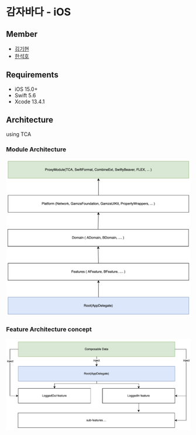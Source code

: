 # 감자바다 - iOS

## Member
- [김기현](https://github.com/dev-wimes)
- [한석호](https://github.com/dp21125)

## Requirements
- iOS 15.0+  
- Swift 5.6  
- Xcode 13.4.1  

## Architecture

using TCA

### Module Architecture

![image-20220702185410258](README.assets/image-20220702185410258.png)

### Feature Architecture concept

![image-20220702190348471](README.assets/image-20220702190348471.png)

